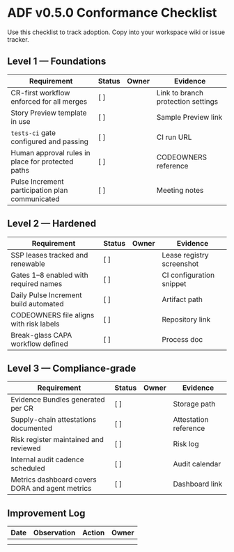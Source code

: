 # ADF v0.5.0 Conformance Checklist

Use this checklist to track adoption. Copy into your workspace wiki or issue tracker.

## Level 1 — Foundations

| Requirement | Status | Owner | Evidence |
| --- | --- | --- | --- |
| CR-first workflow enforced for all merges | [ ] | | Link to branch protection settings |
| Story Preview template in use | [ ] | | Sample Preview link |
| `tests-ci` gate configured and passing | [ ] | | CI run URL |
| Human approval rules in place for protected paths | [ ] | | CODEOWNERS reference |
| Pulse Increment participation plan communicated | [ ] | | Meeting notes |

## Level 2 — Hardened

| Requirement | Status | Owner | Evidence |
| --- | --- | --- | --- |
| SSP leases tracked and renewable | [ ] | | Lease registry screenshot |
| Gates 1–8 enabled with required names | [ ] | | CI configuration snippet |
| Daily Pulse Increment build automated | [ ] | | Artifact path |
| CODEOWNERS file aligns with risk labels | [ ] | | Repository link |
| Break-glass CAPA workflow defined | [ ] | | Process doc |

## Level 3 — Compliance-grade

| Requirement | Status | Owner | Evidence |
| --- | --- | --- | --- |
| Evidence Bundles generated per CR | [ ] | | Storage path |
| Supply-chain attestations documented | [ ] | | Attestation reference |
| Risk register maintained and reviewed | [ ] | | Risk log |
| Internal audit cadence scheduled | [ ] | | Audit calendar |
| Metrics dashboard covers DORA and agent metrics | [ ] | | Dashboard link |

## Improvement Log

| Date | Observation | Action | Owner |
| --- | --- | --- | --- |
| | | | |
| | | | |
